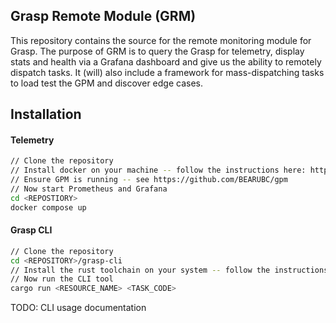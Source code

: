 ## Grasp Remote Module (GRM)
This repository contains the source for the remote monitoring module for Grasp. The purpose of GRM is to query the Grasp for telemetry, display stats and health via a Grafana dashboard and give us the ability to remotely dispatch tasks. It (will) also include a framework for mass-dispatching tasks to load test the GPM and discover edge cases.

## Installation
#### Telemetry
```bash
// Clone the repository
// Install docker on your machine -- follow the instructions here: https://docs.docker.com/engine/install/
// Ensure GPM is running -- see https://github.com/BEARUBC/gpm
// Now start Prometheus and Grafana
cd <REPOSTIORY>
docker compose up
```
#### Grasp CLI
```bash
// Clone the repository
cd <REPOSITORY>/grasp-cli
// Install the rust toolchain on your system -- follow the instructions here: https://www.rust-lang.org/tools/install
// Now run the CLI tool
cargo run <RESOURCE_NAME> <TASK_CODE>
```
TODO: CLI usage documentation
